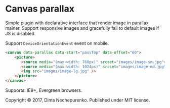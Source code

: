 # Canvas parallax

Simple plugin with declarative interface that render image in parallax mainer. Support responsive images and gracefully fall to default images if JS is disabled.

Support `DeviceOrientationEvent` event on mobile.

```html
<canvas data-parallax data-start="passTop" data-offset="60">
    <picture>
       <source media="(max-width: 768px)" srcset="images/image-sm.jpg">
       <source media="(max-width: 1024px)" srcset="images/image-md.jpg">
       <img src="images/image-lg.jpg" />
    </picture>
</canvas>
```

Supports: IE9+, Evergreen browsers.

Copyright © 2017, Dima Nechepurenko. Published under MIT license.
